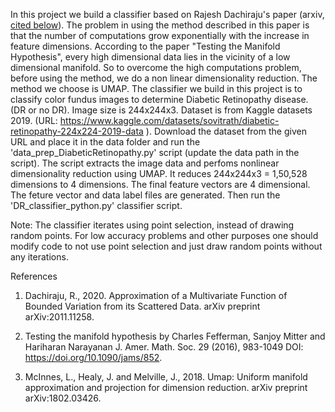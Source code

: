 In this project we build a classifier based on Rajesh Dachiraju's paper (arxiv, [cited below](https://arxiv.org/abs/2011.11258)). The problem in using the method described in this paper is that the number of computations grow exponentially with the increase in feature dimensions. According to the paper "Testing the Manifold Hypothesis", every high dimensional data lies in the vicinity of a low dimensional manifold. So to overcome the high computations problem, before using the method, we do a non linear dimensionality reduction. The method we choose is UMAP.
The classifier we build in this project is to classify color fundus images to determine Diabetic Retinopathy disease. (DR or no DR). Image size is 244x244x3. Dataset is from Kaggle datasets 2019. (URL: https://www.kaggle.com/datasets/sovitrath/diabetic-retinopathy-224x224-2019-data ).
Download the dataset from the given URL and place it in the data folder and run the 'data_prep_DiabeticRetinopathy.py' script (update the data path in the script). The script extracts the image data and perfoms nonlinear dimensionality reduction using UMAP.
It reduces 244x244x3 =  1,50,528 dimensions to 4 dimensions. The final feature vectors are 4 dimensional. The feture vector and data label files are generated.  Then run the 'DR_classifier_python.py' classifier script.

Note: The classifier iterates using point selection, instead of drawing random points. For low accuracy problems and other purposes one should modify code to not use point selection and just draw random points without any iterations.

References

1. Dachiraju, R., 2020. Approximation of a Multivariate Function of Bounded Variation from its Scattered Data. arXiv preprint arXiv:2011.11258.

2. Testing the manifold hypothesis by Charles Fefferman, Sanjoy Mitter and Hariharan Narayanan J. Amer. Math. Soc. 29 (2016), 983-1049 DOI: https://doi.org/10.1090/jams/852.

3. McInnes, L., Healy, J. and Melville, J., 2018. Umap: Uniform manifold approximation and projection for dimension reduction. arXiv preprint arXiv:1802.03426.
